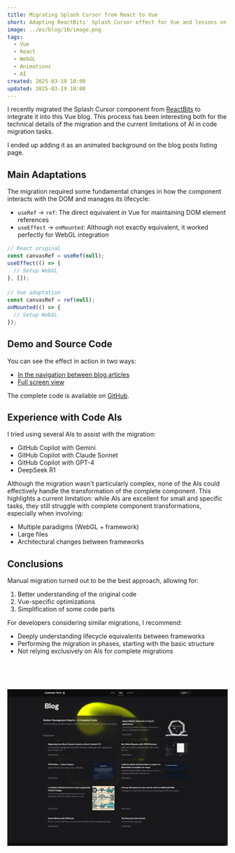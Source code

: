 ```yaml
---
title: Migrating Splash Cursor from React to Vue
short: Adapting ReactBits' Splash Cursor effect for Vue and lessons on AI code migration
image: ../es/blog/10/image.png
tags:
  - Vue
  - React
  - WebGL
  - Animations
  - AI
created: 2025-03-19 10:00
updated: 2025-03-19 10:00
---
```


I recently migrated the Splash Cursor component from [ReactBits](https://www.reactbits.dev/animations/splash-cursor) to integrate it into this Vue blog. This process has been interesting both for the technical details of the migration and the current limitations of AI in code migration tasks.

I ended up adding it as an animated background on the blog posts listing page.

## Main Adaptations

The migration required some fundamental changes in how the component interacts with the DOM and manages its lifecycle:

- `useRef` → `ref`: The direct equivalent in Vue for maintaining DOM element references
- `useEffect` → `onMounted`: Although not exactly equivalent, it worked perfectly for WebGL integration

```javascript
// React original
const canvasRef = useRef(null);
useEffect(() => {
  // Setup WebGL
}, []);

// Vue adaptation
const canvasRef = ref(null);
onMounted(() => {
  // Setup WebGL
});
```

## Demo and Source Code

You can see the effect in action in two ways:
- [In the navigation between blog articles](/blog)
- [Full screen view](/tools/cursor)

The complete code is available on [GitHub](https://github.com/JuanmanDev/JuanmanTechBlog/blob/main/components/decoration/cursor.vue).

## Experience with Code AIs

I tried using several AIs to assist with the migration:
- GitHub Copilot with Gemini
- GitHub Copilot with Claude Sonnet
- GitHub Copilot with GPT-4
- DeepSeek R1

Although the migration wasn't particularly complex, none of the AIs could effectively handle the transformation of the complete component. This highlights a current limitation: while AIs are excellent for small and specific tasks, they still struggle with complete component transformations, especially when involving:
- Multiple paradigms (WebGL + framework)
- Large files
- Architectural changes between frameworks

## Conclusions

Manual migration turned out to be the best approach, allowing for:
1. Better understanding of the original code
2. Vue-specific optimizations
3. Simplification of some code parts

For developers considering similar migrations, I recommend:
- Deeply understanding lifecycle equivalents between frameworks
- Performing the migration in phases, starting with the basic structure
- Not relying exclusively on AIs for complete migrations


<br><br><br>

![Final result image in the blog](../es/blog/10/image.png)

